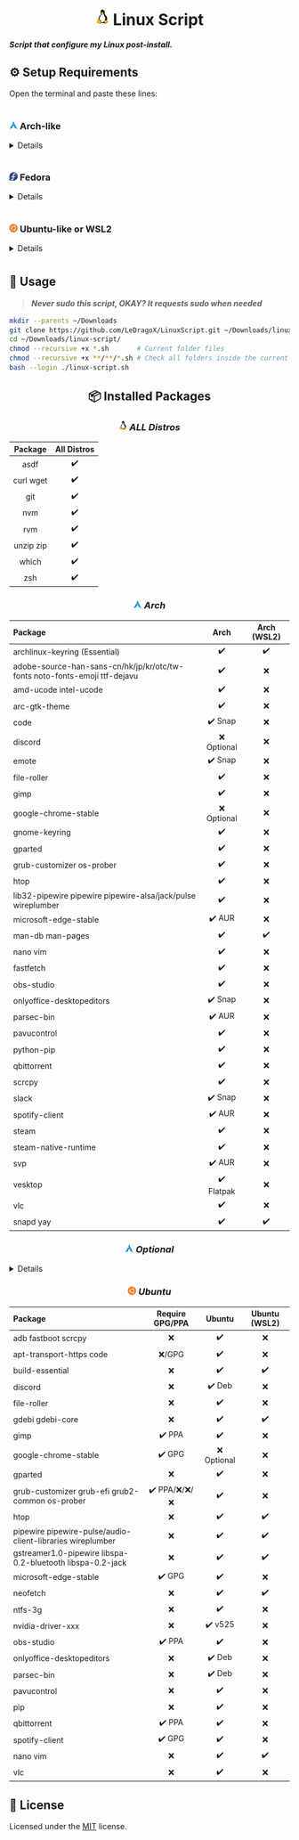 <h1 align="center">
  <img width=25px src=./src/assets/linux-tux.png>
  Linux Script
</h1>

**_Script that configure my Linux post-install._**

## ⚙️ Setup Requirements

Open the terminal and paste these lines:

<h1></h1>

### <img width="15px" src="./src/assets/arch-linux-logo.png" /> Arch-like

<details>

**This was made to install after you've runned the `archinstall` command and set up at least a minimal install before**

```sh
sudo pacman -Sy --needed --noconfirm curl rsync reflector git
```

#### **⚠️ Get Fastest Mirrors (Arch only)**

Reflector allows Arch to get the fastest mirrors for package downloading.

_**Note:** If you are not in Brazil, then change "BR" to your own country/code._

```sh
sudo reflector --country BR,AR,CL,EC,PY,US,CA,MX --sort rate --save /etc/pacman.d/mirrorlist
```

### <img width="15px" src="./src/assets/arch-linux-logo.png" /> ArchWSL ~ [Project Link](https://github.com/yuk7/ArchWSL)

These steps are for ArchWSL only.

```sh
# Fix 'git: /usr/lib/libc.so.6: version `GLIBC_2.34' not found (required by git)'
sudo pacman -Sy --noconfirm archlinux-keyring git glibc
```

#### ❔ Notes for ArchWSL (Based on [THEIR](https://wsldl-pg.github.io/ArchW-docs/How-to-Setup/) wiki)

1. Open the `linux-script.sh`,
2. Select `[MENU] Arch for WSL` option,
3. Then `[WSL] ArchWSL setup Root and User` for setting root/user accounts
   1. Close the Terminal window;
   2. Open powershell and type `Arch.exe config --default-user <<YOUR_USERNAME>>`;
4. Then reopen the terminal and run steps 1-2 to select `[WSL] ArchWSL Post Configurations (Workflow)` for environment config.

</details>

<h1></h1>

### <img width="15px" src="./src/assets/fedora-logo.png" /> Fedora

<details>

Get `git` for Fedora:

```sh
sudo dnf install -y git
```

</details>

<h1></h1>

### <img width="15px" src="./src/assets/ubuntu-logo.webp" /> Ubuntu-like or WSL2

<details>

Get `git` for Ubuntu:

```sh
sudo apt install -y git
```

</details>

<h1></h1>

## 🚀 Usage

> **_Never sudo this script, OKAY? It requests sudo when needed_**

```sh
mkdir --parents ~/Downloads
git clone https://github.com/LeDragoX/LinuxScript.git ~/Downloads/linux-script
cd ~/Downloads/linux-script/
chmod --recursive +x *.sh       # Current folder files
chmod --recursive +x **/**/*.sh # Check all folders inside the current folder
bash --login ./linux-script.sh
```

<div align="center">

## 📦 Installed Packages

### _<img width=15px src=./src/assets/linux-tux.png> ALL Distros_

|  Package  | All Distros |
| :-------: | :---------: |
|   asdf    |     ✔️      |
| curl wget |     ✔️      |
|    git    |     ✔️      |
|    nvm    |     ✔️      |
|    rvm    |     ✔️      |
| unzip zip |     ✔️      |
|   which   |     ✔️      |
|    zsh    |     ✔️      |

### _<img width="15px" src="./src/assets/arch-linux-logo.png" /> Arch_

| Package                                                                    |    Arch     | Arch (WSL2) |
| :------------------------------------------------------------------------- | :---------: | :---------: |
| archlinux-keyring (Essential)                                              |     ✔️      |     ✔️      |
| adobe-source-han-sans-cn/hk/jp/kr/otc/tw-fonts noto-fonts-emoji ttf-dejavu |     ✔️      |     ❌      |
| amd-ucode intel-ucode                                                      |     ✔️      |     ❌      |
| arc-gtk-theme                                                              |     ✔️      |     ❌      |
| code                                                                       |   ✔️ Snap   |     ❌      |
| discord                                                                    | ❌ Optional |     ❌      |
| emote                                                                      |   ✔️ Snap   |     ❌      |
| file-roller                                                                |     ✔️      |     ❌      |
| gimp                                                                       |     ✔️      |     ❌      |
| google-chrome-stable                                                       | ❌ Optional |     ❌      |
| gnome-keyring                                                              |     ✔️      |     ❌      |
| gparted                                                                    |     ✔️      |     ❌      |
| grub-customizer os-prober                                                  |     ✔️      |     ❌      |
| htop                                                                       |     ✔️      |     ❌      |
| lib32-pipewire pipewire pipewire-alsa/jack/pulse wireplumber               |     ✔️      |     ❌      |
| microsoft-edge-stable                                                      |   ✔️ AUR    |     ❌      |
| man-db man-pages                                                           |     ✔️      |     ✔️      |
| nano vim                                                                   |     ✔️      |     ❌      |
| fastfetch                                                                  |     ✔️      |     ❌      |
| obs-studio                                                                 |     ✔️      |     ❌      |
| onlyoffice-desktopeditors                                                  |   ✔️ Snap   |     ❌      |
| parsec-bin                                                                 |   ✔️ AUR    |     ❌      |
| pavucontrol                                                                |     ✔️      |     ❌      |
| python-pip                                                                 |     ✔️      |     ❌      |
| qbittorrent                                                                |     ✔️      |     ❌      |
| scrcpy                                                                     |     ✔️      |     ❌      |
| slack                                                                      |   ✔️ Snap   |     ❌      |
| spotify-client                                                             |   ✔️ AUR    |     ❌      |
| steam                                                                      |     ✔️      |     ❌      |
| steam-native-runtime                                                       |     ✔️      |     ❌      |
| svp                                                                        |   ✔️ AUR    |     ❌      |
| vesktop                                                                    | ✔️ Flatpak  |     ❌      |
| vlc                                                                        |     ✔️      |     ❌      |
| snapd yay                                                                  |     ✔️      |     ✔️      |

### _<img width="15px" src="./src/assets/arch-linux-logo.png" /> Optional_

<details align="left">

#### NVIDIA Users

|                       Package                       | Arch | Arch (WSL2) |
| :-------------------------------------------------: | :--: | :---------: |
| cuda lib32-nvidia-utils nvidia/-lts nvidia-settings |  ✔️  |     ❌      |

#### SVP Install

|                            Package                             |  Arch  | Arch (WSL2) |
| :------------------------------------------------------------: | :----: | :---------: |
| libmediainfo lsof qt5-base qt5-declarative qt5-svg vapoursynth |   ✔️   |     ❌      |
|                mpv-full rsound spirv-cross svp                 | ✔️ AUR |     ❌      |

</details>

### _<img width="15px" src="./src/assets/ubuntu-logo.webp" /> Ubuntu_

| Package                                                    | Require GPG/PPA |   Ubuntu    | Ubuntu (WSL2) |
| :--------------------------------------------------------- | :-------------: | :---------: | :-----------: |
| adb fastboot scrcpy                                        |       ❌        |     ✔️      |      ❌       |
| apt-transport-https code                                   |     ❌/GPG      |     ✔️      |      ❌       |
| build-essential                                            |       ❌        |     ✔️      |      ✔️       |
| discord                                                    |       ❌        |   ✔️ Deb    |      ❌       |
| file-roller                                                |       ❌        |     ✔️      |      ❌       |
| gdebi gdebi-core                                           |       ❌        |     ✔️      |      ✔️       |
| gimp                                                       |     ✔️ PPA      |     ✔️      |      ❌       |
| google-chrome-stable                                       |     ✔️ GPG      | ❌ Optional |      ❌       |
| gparted                                                    |       ❌        |     ✔️      |      ❌       |
| grub-customizer grub-efi grub2-common os-prober            | ✔️ PPA/❌/❌/❌ |     ✔️      |      ❌       |
| htop                                                       |       ❌        |     ✔️      |      ✔️       |
| pipewire pipewire-pulse/audio-client-libraries wireplumber |       ❌        |     ✔️      |      ✔️       |
| gstreamer1.0-pipewire libspa-0.2-bluetooth libspa-0.2-jack |       ❌        |     ✔️      |      ✔️       |
| microsoft-edge-stable                                      |     ✔️ GPG      |     ✔️      |      ❌       |
| neofetch                                                   |       ❌        |     ✔️      |      ✔️       |
| ntfs-3g                                                    |       ❌        |     ✔️      |      ❌       |
| nvidia-driver-xxx                                          |       ❌        |   ✔️ v525   |      ❌       |
| obs-studio                                                 |     ✔️ PPA      |     ✔️      |      ❌       |
| onlyoffice-desktopeditors                                  |       ❌        |   ✔️ Deb    |      ❌       |
| parsec-bin                                                 |       ❌        |   ✔️ Deb    |      ❌       |
| pavucontrol                                                |       ❌        |     ✔️      |      ❌       |
| pip                                                        |       ❌        |     ✔️      |      ❌       |
| qbittorrent                                                |     ✔️ PPA      |     ✔️      |      ❌       |
| spotify-client                                             |     ✔️ GPG      |     ✔️      |      ❌       |
| nano vim                                                   |       ❌        |     ✔️      |      ✔️       |
| vlc                                                        |       ❌        |     ✔️      |      ❌       |

</div>

## 📝 License

Licensed under the [MIT](LICENSE) license.
